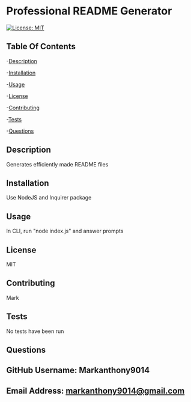 # Professional README Generator

  
  [![License: MIT](https://img.shields.io/badge/License-MIT-yellow.svg)](https://opensource.org/licenses/MIT)


  ## Table Of Contents

  -[Description](#Description)

  -[Installation](#Installation)

  -[Usage](#Usage)

  -[License](#License)

  -[Contributing](#Contributing)

  -[Tests](#Tests)

  -[Questions](#Questions)



  ## Description
  Generates efficiently made README files

  ## Installation
  Use NodeJS and Inquirer package

  ## Usage
  In CLI, run "node index.js" and answer prompts

  ## License
  MIT

  ## Contributing
  Mark

  ## Tests
  No tests have been run

  ## Questions
  

  ## GitHub Username: Markanthony9014

  ## Email Address: markanthony9014@gmail.com

